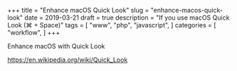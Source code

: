 +++
title = "Enhance macOS Quick Look"
slug = "enhance-macos-quick-look"
date = 2019-03-21
draft = true
description = "If you use macOS Quick Look (&#8984; + Space)"
tags = [
    "www",
    "php",
    "javascript",
]
categories = [
    "workflow",
]
+++ 

Enhance macOS with Quick Look

https://en.wikipedia.org/wiki/Quick_Look